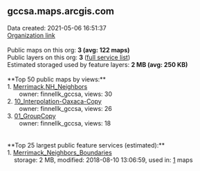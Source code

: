 <h2>gccsa.maps.arcgis.com</h2> Data created: 2021-05-06 16:51:37 <br /><a target='new' href='https://gccsa.maps.arcgis.com'>Organization link</a><br /><br />Public maps on this org: <b>3 (avg: 122 maps)</b><br />Public layers on this org: <b>3 </b>(<a target='new' href='https://services.arcgis.com/ZsTyXcvUgxaI62qd/ArcGIS/rest/services'>full service list</a>)<br />Estimated storaged used by feature layers: <b>2 MB (avg: 250 KB)</b><br /><br />**Top 50 public maps by views:**<br />  1. <a target='new' href='https://www.arcgis.com/home/item.html?id=1c43938b411946aa8cf87ba079e8958c'>Merrimack,NH_Neighbors</a> <br />  &nbsp;&nbsp;&nbsp;&nbsp; &nbsp;&nbsp;owner: finnellk_gccsa, views: 30<br />  2. <a target='new' href='https://www.arcgis.com/home/item.html?id=d91c3b45254b4506b48b206337b53a87'>10_Interpolation-Oaxaca-Copy</a> <br />  &nbsp;&nbsp;&nbsp;&nbsp; &nbsp;&nbsp;owner: finnellk_gccsa, views: 26<br />  3. <a target='new' href='https://www.arcgis.com/home/item.html?id=c2127854c1b04c27a796227dab3fab10'>01_GroupCopy</a> <br />  &nbsp;&nbsp;&nbsp;&nbsp; &nbsp;&nbsp;owner: finnellk_gccsa, views: 18<br /><br /><br />**Top 25 largest public feature services (estimated):**<br /> 1. <a target='new' href='https://www.arcgis.com/home/item.html?id=6f2403ad158242a6811463fbd4261dd3'>Merrimack_Neighbors_Boundaries</a><br /> &nbsp;&nbsp;&nbsp;&nbsp;storage: 2 MB, modified: 2018-08-10 13:06:59,  used in: <a target='new' href='https://ed-ind-tb.s3-us-west-1.amazonaws.com/ADI/6f2403ad158242a6811463fbd4261dd3.html'> 1</a> maps<br />